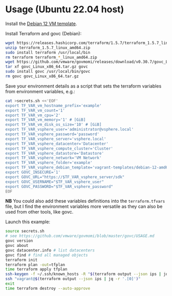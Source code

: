# Usage (Ubuntu 22.04 host)

Install the [Debian 12 VM template](https://github.com/rgl/debian-vagrant).

Install Terraform and govc (Debian):

```bash
wget https://releases.hashicorp.com/terraform/1.5.7/terraform_1.5.7_linux_amd64.zip
unzip terraform_1.5.7_linux_amd64.zip
sudo install terraform /usr/local/bin
rm terraform terraform_*_linux_amd64.zip
wget https://github.com/vmware/govmomi/releases/download/v0.30.7/govc_Linux_x86_64.tar.gz
tar xf govc_Linux_x86_64.tar.gz govc
sudo install govc /usr/local/bin/govc
rm govc govc_Linux_x86_64.tar.gz
```

Save your environment details as a script that sets the terraform variables from environment variables, e.g.:

```bash
cat >secrets.sh <<'EOF'
export TF_VAR_vm_hostname_prefix='example'
export TF_VAR_vm_count='1'
export TF_VAR_vm_cpu='2'
export TF_VAR_vm_memory='1' # [GiB]
export TF_VAR_vm_disk_os_size='10' # [GiB]
export TF_VAR_vsphere_user='administrator@vsphere.local'
export TF_VAR_vsphere_password='password'
export TF_VAR_vsphere_server='vsphere.local'
export TF_VAR_vsphere_datacenter='Datacenter'
export TF_VAR_vsphere_compute_cluster='Cluster'
export TF_VAR_vsphere_datastore='Datastore'
export TF_VAR_vsphere_network='VM Network'
export TF_VAR_vsphere_folder='example'
export TF_VAR_vsphere_debian_template='vagrant-templates/debian-12-amd64'
export GOVC_INSECURE='1'
export GOVC_URL="https://$TF_VAR_vsphere_server/sdk"
export GOVC_USERNAME="$TF_VAR_vsphere_user"
export GOVC_PASSWORD="$TF_VAR_vsphere_password"
EOF
```

**NB** You could also add these variables definitions into the `terraform.tfvars` file, but I find the environment variables more versatile as they can also be used from other tools, like govc.

Launch this example:

```bash
source secrets.sh
# see https://github.com/vmware/govmomi/blob/master/govc/USAGE.md
govc version
govc about
govc datacenter.info # list datacenters
govc find # find all managed objects
terraform init
terraform plan -out=tfplan
time terraform apply tfplan
ssh-keygen -f ~/.ssh/known_hosts -R "$(terraform output --json ips | jq -r '.[0]')"
ssh "vagrant@$(terraform output --json ips | jq -r '.[0]')"
exit
time terraform destroy --auto-approve
```
